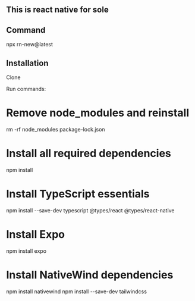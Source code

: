 ## This is react native for sole ##

## Command ##

npx rn-new@latest


## Installation ##

Clone

Run commands:
# Remove node_modules and reinstall
rm -rf node_modules package-lock.json

# Install all required dependencies
npm install

# Install TypeScript essentials
npm install --save-dev typescript @types/react @types/react-native

# Install Expo
npm install expo

# Install NativeWind dependencies
npm install nativewind
npm install --save-dev tailwindcss
